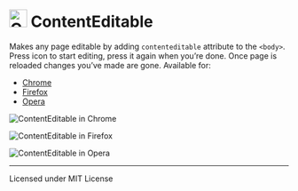 # <img src="images/icon-64.png" width="32" height="32" align="baseline" alt="ContentEditable logo"> ContentEditable

Makes any page editable by adding `contenteditable` attribute to the `<body>`. Press icon to start editing, press it again when you’re done. Once page is reloaded changes you’ve made are gone. Available for:

- [Chrome](https://chrome.google.com/webstore/detail/contenteditable/jphnpoochmeokkboopijkcncghifidhm)
- [Firefox](https://addons.mozilla.org/en-US/firefox/addon/contenteditable/)
- [Opera](https://addons.opera.com/en/extensions/details/contenteditable/)

![ContentEditable in Chrome](pictures/chrome.png)

![ContentEditable in Firefox](pictures/firefox.png)

![ContentEditable in Opera](pictures/opera.png)

---
Licensed under MIT License
